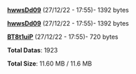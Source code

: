 [**hwwsDd09**](/data/hwwsDd09.txt) (27/12/22 - 17:55)- 1392 bytes

[**hwwsDd09**](/data/hwwsDd09.txt) (27/12/22 - 17:55)- 1392 bytes

[**BT8t1uiP**](/data/BT8t1uiP.txt) (27/12/22 - 17:55)- 720 bytes

**Total Datas**: 1923

**Total Size**: 11.60 MB / 11.6 MB